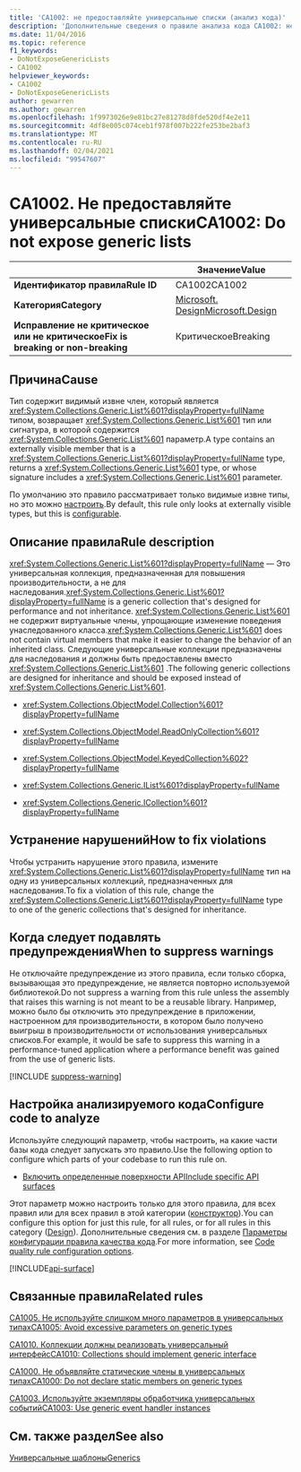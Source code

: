 ```yaml
---
title: 'CA1002: не предоставляйте универсальные списки (анализ кода)'
description: 'Дополнительные сведения о правиле анализа кода CA1002: не предоставляйте универсальные списки'
ms.date: 11/04/2016
ms.topic: reference
f1_keywords:
- DoNotExposeGenericLists
- CA1002
helpviewer_keywords:
- CA1002
- DoNotExposeGenericLists
author: gewarren
ms.author: gewarren
ms.openlocfilehash: 1f9973026e9e81bc27e81278d8fde520df4e2e11
ms.sourcegitcommit: 4df8e005c074ceb1f978f007b222fe253be2baf3
ms.translationtype: MT
ms.contentlocale: ru-RU
ms.lasthandoff: 02/04/2021
ms.locfileid: "99547607"
---
```

# <a name="ca1002-do-not-expose-generic-lists"></a><span data-ttu-id="14861-103">CA1002. Не предоставляйте универсальные списки</span><span class="sxs-lookup"><span data-stu-id="14861-103">CA1002: Do not expose generic lists</span></span>

| | <span data-ttu-id="14861-104">Значение</span><span class="sxs-lookup"><span data-stu-id="14861-104">Value</span></span> |
|-|-|
| <span data-ttu-id="14861-105">**Идентификатор правила**</span><span class="sxs-lookup"><span data-stu-id="14861-105">**Rule ID**</span></span> |<span data-ttu-id="14861-106">CA1002</span><span class="sxs-lookup"><span data-stu-id="14861-106">CA1002</span></span>|
| <span data-ttu-id="14861-107">**Категория**</span><span class="sxs-lookup"><span data-stu-id="14861-107">**Category**</span></span> |[<span data-ttu-id="14861-108">Microsoft. Design</span><span class="sxs-lookup"><span data-stu-id="14861-108">Microsoft.Design</span></span>](design-warnings.md)|
| <span data-ttu-id="14861-109">**Исправление не критическое или не критическое**</span><span class="sxs-lookup"><span data-stu-id="14861-109">**Fix is breaking or non-breaking**</span></span> |<span data-ttu-id="14861-110">Критическое</span><span class="sxs-lookup"><span data-stu-id="14861-110">Breaking</span></span>|

## <a name="cause"></a><span data-ttu-id="14861-111">Причина</span><span class="sxs-lookup"><span data-stu-id="14861-111">Cause</span></span>

<span data-ttu-id="14861-112">Тип содержит видимый извне член, который является <xref:System.Collections.Generic.List%601?displayProperty=fullName> типом, возвращает <xref:System.Collections.Generic.List%601> тип или сигнатура, в которой содержится <xref:System.Collections.Generic.List%601> параметр.</span><span class="sxs-lookup"><span data-stu-id="14861-112">A type contains an externally visible member that is a <xref:System.Collections.Generic.List%601?displayProperty=fullName> type, returns a <xref:System.Collections.Generic.List%601> type, or whose signature includes a <xref:System.Collections.Generic.List%601> parameter.</span></span>

<span data-ttu-id="14861-113">По умолчанию это правило рассматривает только видимые извне типы, но это можно [настроить](#configure-code-to-analyze).</span><span class="sxs-lookup"><span data-stu-id="14861-113">By default, this rule only looks at externally visible types, but this is [configurable](#configure-code-to-analyze).</span></span>

## <a name="rule-description"></a><span data-ttu-id="14861-114">Описание правила</span><span class="sxs-lookup"><span data-stu-id="14861-114">Rule description</span></span>

<span data-ttu-id="14861-115"><xref:System.Collections.Generic.List%601?displayProperty=fullName> — Это универсальная коллекция, предназначенная для повышения производительности, а не для наследования.</span><span class="sxs-lookup"><span data-stu-id="14861-115"><xref:System.Collections.Generic.List%601?displayProperty=fullName> is a generic collection that's designed for performance and not inheritance.</span></span> <span data-ttu-id="14861-116"><xref:System.Collections.Generic.List%601> не содержит виртуальные члены, упрощающие изменение поведения унаследованного класса.</span><span class="sxs-lookup"><span data-stu-id="14861-116"><xref:System.Collections.Generic.List%601> does not contain virtual members that make it easier to change the behavior of an inherited class.</span></span> <span data-ttu-id="14861-117">Следующие универсальные коллекции предназначены для наследования и должны быть предоставлены вместо <xref:System.Collections.Generic.List%601> .</span><span class="sxs-lookup"><span data-stu-id="14861-117">The following generic collections are designed for inheritance and should be exposed instead of <xref:System.Collections.Generic.List%601>.</span></span>

- <xref:System.Collections.ObjectModel.Collection%601?displayProperty=fullName>

- <xref:System.Collections.ObjectModel.ReadOnlyCollection%601?displayProperty=fullName>

- <xref:System.Collections.ObjectModel.KeyedCollection%602?displayProperty=fullName>

- <xref:System.Collections.Generic.IList%601?displayProperty=fullName>

- <xref:System.Collections.Generic.ICollection%601?displayProperty=fullName>

## <a name="how-to-fix-violations"></a><span data-ttu-id="14861-118">Устранение нарушений</span><span class="sxs-lookup"><span data-stu-id="14861-118">How to fix violations</span></span>

<span data-ttu-id="14861-119">Чтобы устранить нарушение этого правила, измените <xref:System.Collections.Generic.List%601?displayProperty=fullName> тип на одну из универсальных коллекций, предназначенных для наследования.</span><span class="sxs-lookup"><span data-stu-id="14861-119">To fix a violation of this rule, change the <xref:System.Collections.Generic.List%601?displayProperty=fullName> type to one of the generic collections that's designed for inheritance.</span></span>

## <a name="when-to-suppress-warnings"></a><span data-ttu-id="14861-120">Когда следует подавлять предупреждения</span><span class="sxs-lookup"><span data-stu-id="14861-120">When to suppress warnings</span></span>

<span data-ttu-id="14861-121">Не отключайте предупреждение из этого правила, если только сборка, вызывающая это предупреждение, не является повторно используемой библиотекой.</span><span class="sxs-lookup"><span data-stu-id="14861-121">Do not suppress a warning from this rule unless the assembly that raises this warning is not meant to be a reusable library.</span></span> <span data-ttu-id="14861-122">Например, можно было бы отключить это предупреждение в приложении, настроенном для производительности, в котором было получено выигрыш в производительности от использования универсальных списков.</span><span class="sxs-lookup"><span data-stu-id="14861-122">For example, it would be safe to suppress this warning in a performance-tuned application where a performance benefit was gained from the use of generic lists.</span></span>

[!INCLUDE [suppress-warning](../../../../includes/code-analysis/suppress-warning.md)]

## <a name="configure-code-to-analyze"></a><span data-ttu-id="14861-123">Настройка анализируемого кода</span><span class="sxs-lookup"><span data-stu-id="14861-123">Configure code to analyze</span></span>

<span data-ttu-id="14861-124">Используйте следующий параметр, чтобы настроить, на какие части базы кода следует запускать это правило.</span><span class="sxs-lookup"><span data-stu-id="14861-124">Use the following option to configure which parts of your codebase to run this rule on.</span></span>

- [<span data-ttu-id="14861-125">Включить определенные поверхности API</span><span class="sxs-lookup"><span data-stu-id="14861-125">Include specific API surfaces</span></span>](#include-specific-api-surfaces)

<span data-ttu-id="14861-126">Этот параметр можно настроить только для этого правила, для всех правил или для всех правил в этой категории ([конструктор](design-warnings.md)).</span><span class="sxs-lookup"><span data-stu-id="14861-126">You can configure this option for just this rule, for all rules, or for all rules in this category ([Design](design-warnings.md)).</span></span> <span data-ttu-id="14861-127">Дополнительные сведения см. в разделе [Параметры конфигурации правила качества кода](../code-quality-rule-options.md).</span><span class="sxs-lookup"><span data-stu-id="14861-127">For more information, see [Code quality rule configuration options](../code-quality-rule-options.md).</span></span>

[!INCLUDE[api-surface](~/includes/code-analysis/api-surface.md)]

## <a name="related-rules"></a><span data-ttu-id="14861-128">Связанные правила</span><span class="sxs-lookup"><span data-stu-id="14861-128">Related rules</span></span>

[<span data-ttu-id="14861-129">CA1005. Не используйте слишком много параметров в универсальных типах</span><span class="sxs-lookup"><span data-stu-id="14861-129">CA1005: Avoid excessive parameters on generic types</span></span>](ca1005.md)

[<span data-ttu-id="14861-130">CA1010. Коллекции должны реализовать универсальный интерфейс</span><span class="sxs-lookup"><span data-stu-id="14861-130">CA1010: Collections should implement generic interface</span></span>](ca1010.md)

[<span data-ttu-id="14861-131">CA1000. Не объявляйте статические члены в универсальных типах</span><span class="sxs-lookup"><span data-stu-id="14861-131">CA1000: Do not declare static members on generic types</span></span>](ca1000.md)

[<span data-ttu-id="14861-132">CA1003. Используйте экземпляры обработчика универсальных событий</span><span class="sxs-lookup"><span data-stu-id="14861-132">CA1003: Use generic event handler instances</span></span>](ca1003.md)

## <a name="see-also"></a><span data-ttu-id="14861-133">См. также раздел</span><span class="sxs-lookup"><span data-stu-id="14861-133">See also</span></span>

[<span data-ttu-id="14861-134">Универсальные шаблоны</span><span class="sxs-lookup"><span data-stu-id="14861-134">Generics</span></span>](../../../csharp/programming-guide/generics/index.md)
